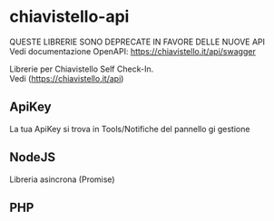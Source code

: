 # chiavistello-api

QUESTE LIBRERIE SONO DEPRECATE IN FAVORE DELLE NUOVE API\
Vedi documentazione OpenAPI: https://chiavistello.it/api/swagger 

Librerie per Chiavistello Self Check-In.\
Vedi (https://chiavistello.it/api)

## ApiKey
La tua ApiKey si trova in Tools/Notifiche del pannello gi gestione

## NodeJS
Libreria asincrona (Promise)

## PHP


